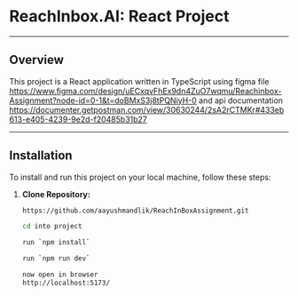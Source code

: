 # ReachInbox.AI: React Project

---

## Overview

This project is a React application written in TypeScript using figma file https://www.figma.com/design/uECxqvFhEx9dn4ZuO7wqmu/Reachinbox-Assignment?node-id=0-1&t=doBMxS3j8tPQNiyH-0
and api documentation
https://documenter.getpostman.com/view/30630244/2sA2rCTMKr#433eb613-e405-4239-9e2d-f20485b31b27

---

## Installation

To install and run this project on your local machine, follow these steps:

1. **Clone Repository:**

   ```bash
   https://github.com/aayushmandlik/ReachInBoxAssignment.git

   cd into project

   run `npm install`

   run `npm run dev`

   now open in browser
   http://localhost:5173/
   ```
